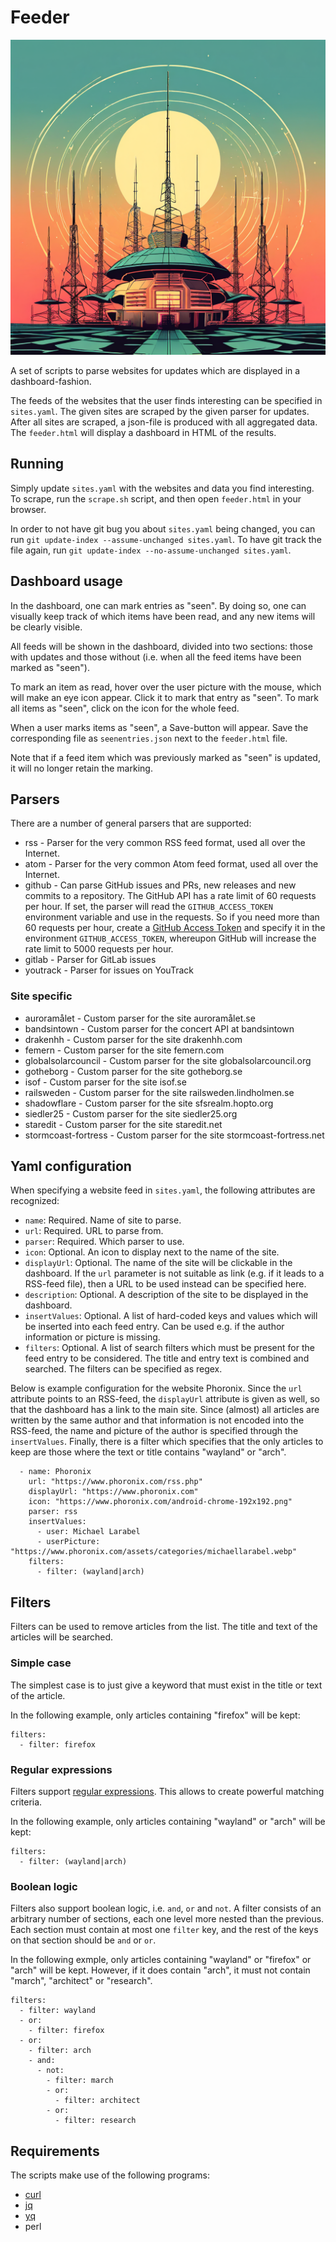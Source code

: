 # Feeder

![Feeder](feeder.png)

A set of scripts to parse websites for updates which are displayed in a dashboard-fashion.

The feeds of the websites that the user finds interesting can be specified in `sites.yaml`. The given sites are scraped by the given parser for updates. After all sites are scraped, a json-file is produced with all aggregated data. The `feeder.html` will display a dashboard in HTML of the results.

## Running

Simply update `sites.yaml` with the websites and data you find interesting. To scrape, run the `scrape.sh` script, and then open `feeder.html` in your browser.

In order to not have git bug you about `sites.yaml` being changed, you can run `git update-index --assume-unchanged sites.yaml`. To have git track the file again, run `git update-index --no-assume-unchanged sites.yaml`.

## Dashboard usage

In the dashboard, one can mark entries as "seen". By doing so, one can visually keep track of which items have been read, and any new items will be clearly visible.

All feeds will be shown in the dashboard, divided into two sections: those with updates and those without (i.e. when all the feed items have been marked as "seen").

To mark an item as read, hover over the user picture with the mouse, which will make an eye icon appear. Click it to mark that entry as "seen". To mark all items as "seen", click on the icon for the whole feed.

When a user marks items as "seen", a Save-button will appear. Save the corresponding file as `seenentries.json` next to the `feeder.html` file.

Note that if a feed item which was previously marked as "seen" is updated, it will no longer retain the marking.

## Parsers

There are a number of general parsers that are supported:

* rss - Parser for the very common RSS feed format, used all over the Internet.
* atom - Parser for the very common Atom feed format, used all over the Internet.
* github - Can parse GitHub issues and PRs, new releases and new commits to a repository. The GitHub API has a rate limit of 60 requests per hour. If set, the parser will read the `GITHUB_ACCESS_TOKEN` environment variable and use in the requests. So if you need more than 60 requests per hour, create a [GitHub Access Token](https://docs.github.com/en/authentication/keeping-your-account-and-data-secure/managing-your-personal-access-tokens) and specify it in the environment `GITHUB_ACCESS_TOKEN`, whereupon GitHub will increase the rate limit to 5000 requests per hour.
* gitlab - Parser for GitLab issues
* youtrack - Parser for issues on YouTrack

### Site specific
* auroramålet - Custom parser for the site auroramålet.se
* bandsintown - Custom parser for the concert API at bandsintown
* drakenhh - Custom parser for the site drakenhh.com
* femern - Custom parser for the site femern.com
* globalsolarcouncil - Custom parser for the site globalsolarcouncil.org
* gotheborg - Custom parser for the site gotheborg.se
* isof - Custom parser for the site isof.se
* railsweden - Custom parser for the site railsweden.lindholmen.se
* shadowflare - Custom parser for the site sfsrealm.hopto.org
* siedler25 - Custom parser for the site siedler25.org
* staredit - Custom parser for the site staredit.net
* stormcoast-fortress - Custom parser for the site stormcoast-fortress.net
 

## Yaml configuration

When specifying a website feed in `sites.yaml`, the following attributes are recognized:

* `name`: Required. Name of site to parse.
* `url`: Required. URL to parse from.
* `parser`: Required. Which parser to use.
* `icon`: Optional. An icon to display next to the name of the site.
* `displayUrl`: Optional. The name of the site will be clickable in the dashboard. If the `url` parameter is not suitable as link (e.g. if it leads to a RSS-feed file), then a URL to be used instead can be specified here.
* `description`: Optional. A description of the site to be displayed in the dashboard.
* `insertValues`: Optional. A list of hard-coded keys and values which will be inserted into each feed entry. Can be used e.g. if the author information or picture is missing.
* `filters`: Optional. A list of search filters which must be present for the feed entry to be considered. The title and entry text is combined and searched. The filters can be specified as regex.


Below is example configuration for the website Phoronix. Since the `url` attribute points to an RSS-feed, the `displayUrl` attribute is given as well, so that the dashboard has a link to the main site. Since (almost) all articles are written by the same author and that information is not encoded into the RSS-feed, the name and picture of the author is specified through the `insertValues`. Finally, there is a filter which specifies that the only articles to keep are those where the text or title contains "wayland" or "arch".

```
  - name: Phoronix
    url: "https://www.phoronix.com/rss.php"
    displayUrl: "https://www.phoronix.com"
    icon: "https://www.phoronix.com/android-chrome-192x192.png"
    parser: rss
    insertValues:
      - user: Michael Larabel
      - userPicture: "https://www.phoronix.com/assets/categories/michaellarabel.webp"
    filters:
      - filter: (wayland|arch)
```

## Filters

Filters can be used to remove articles from the list. The title and text of the articles will be searched.

### Simple case

The simplest case is to just give a keyword that must exist in the title or text of the article.

In the following example, only articles containing "firefox" will be kept:

```
filters:
  - filter: firefox
```

### Regular expressions

Filters support [regular expressions](https://en.wikipedia.org/wiki/Regular_expression). This allows to create powerful matching criteria.

In the following example, only articles containing "wayland" or "arch" will be kept:

```
filters:
  - filter: (wayland|arch)
```

### Boolean logic

Filters also support boolean logic, i.e. `and`, `or` and `not`. A filter consists of an arbitrary number of sections, each one level more nested than the previous. Each section must contain at most one `filter` key, and the rest of the keys on that section should be `and` or `or`.

In the following exmple, only articles containing "wayland" or "firefox" or "arch" will be kept. However, if it does contain "arch", it must not contain "march", "architect" or "research".

```
filters:
  - filter: wayland
  - or:
    - filter: firefox
  - or:
    - filter: arch
    - and:
      - not:
        - filter: march
        - or:
          - filter: architect
        - or:
          - filter: research
```

## Requirements

The scripts make use of the following programs:

* [curl](https://curl.se)
* [jq](https://github.com/jqlang/jq)
* [yq](https://github.com/mikefarah/yq)
* perl
